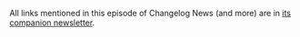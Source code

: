 All links mentioned in this episode of Changelog News (and more) are in [its companion newsletter](https://changelog.com/news/69/email).